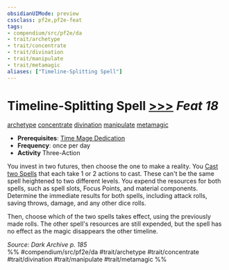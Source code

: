 ```yaml
---
obsidianUIMode: preview
cssclass: pf2e,pf2e-feat
tags:
- compendium/src/pf2e/da
- trait/archetype
- trait/concentrate
- trait/divination
- trait/manipulate
- trait/metamagic
aliases: ["Timeline-Splitting Spell"]
---
```

# Timeline-Splitting Spell  [>>>](../../Rules/core-rulebook/chapter-9-playing-the-game.md#Actions "Three-Action") *Feat 18*  
[archetype](../../Rules/traits/archetype.md)  [concentrate](../../Rules/traits/concentrate.md)  [divination](../../Rules/traits/divination.md)  [manipulate](../../Rules/traits/manipulate.md)  [metamagic](../../Rules/traits/metamagic.md)  

- **Prerequisites**: [Time Mage Dedication](time-mage-dedication-da.md)
- **Frequency**: once per day
- **Activity** Three-Action

You invest in two futures, then choose the one to make a reality. You [Cast two Spells](../../Rules/actions/cast-a-spell.md) that each take 1 or 2 actions to cast. These can't be the same spell heightened to two different levels. You expend the resources for both spells, such as spell slots, Focus Points, and material components. Determine the immediate results for both spells, including attack rolls, saving throws, damage, and any other dice rolls.

Then, choose which of the two spells takes effect, using the previously made rolls. The other spell's resources are still expended, but the spell has no effect as the magic disappears the other timeline.

*Source: Dark Archive p. 185*  
%% #compendium/src/pf2e/da #trait/archetype #trait/concentrate #trait/divination #trait/manipulate #trait/metamagic %%